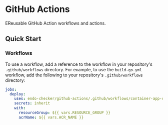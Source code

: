 # GitHub Actions

EReusable GitHub Action workflows and actions.

## Quick Start

### Workflows

To use a workflow, add a reference to the workflow in your repository's `.github/workflows` directory. For example, to use the `build-go.yml` workflow, add the following to your repository's `.github/workflows` directory:

```yaml
jobs:
  deploy:
    uses: endo-checker/github-actions/.github/workflows/container-app-deploy.yaml@main
    secrets: inherit
    with:
      resourceGroup: ${{ vars.RESOURCE_GROUP }}
      acrName: ${{ vars.ACR_NAME }}
```
